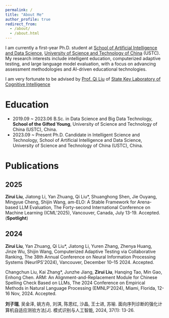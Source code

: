 ```yaml
---
permalink: /
title: "About Me"
author_profile: true
redirect_from: 
  - /about/
  - /about.html
---
```


I am currently a first-year Ph.D. student at [School of Artificial Intelligence and Data Science](https://saids.ustc.edu.cn/main.htm), [University of Science and Technology of China](https://www.ustc.edu.cn/) (USTC). My research interests include intelligent education, computerized adaptive testing, and large language model evaluation, with a focus on advancing assessment methodologies and AI-driven educational technologies.

I am very fortunate to be advised by [Prof. Qi Liu](http://staff.ustc.edu.cn/~qiliuql/) of [State Key Laboratory of Cognitive Intelligence](https://cogskl.iflytek.com/) 

Education
======
- 2019.09 ~ 2023.06 B.Sc. in Data Science and Big Data Technology, **School of the Gifted Young**, University of Science and Technology of China (USTC), China.
- 2023.09 ~ Present Ph.D. Candidate in Intelligent Science and Technology, School of Artificial Intelligence and Data Science, University of Science and Technology of China (USTC), China.

Publications
======

2025
------
**Zirui Liu**, Jiatong Li, Yan Zhuang, Qi Liu*, Shuanghong Shen, Jie Ouyang, Mingyue Cheng, Shijin Wang, am-ELO: A Stable Framework for Arena-based LLM Evaluation, The Forty-second International Conference on Machine Learning (ICML'2025), Vancouver, Canada, July 13-19. Accepted. (**Spotlight**)

2024
------
**Zirui Liu**, Yan Zhuang, Qi Liu*, Jiatong Li, Yuren Zhang, Zhenya Huang, Jinze Wu, Shijin Wang, Computerized Adaptive Testing via Collaborative Ranking, The 38th Annual Conference on Neural Information Processing Systems (NeurIPS'2024), Vancouver, December 10–15 2024. Accepted.

Changchun Liu, Kai Zhang*, Junzhe Jiang, **Zirui Liu**, Hanqing Tao, Min Gao, Enhong Chen. ARM: An Alignment-and-Replacement Module for Chinese Spelling Check Based on LLMs, The 2024 Conference on Empirical Methods in Natural Language Processing (EMNLP'2024), Miami, Florida, 12-16 Nov, 2024. Accepted.

**刘子瑞**, 吴金泽, 姚方舟, 刘淇, 陈恩红, 沙晶, 王士进, 苏喻. 面向序列诊断的强化计算机自适应测验方法[J]. 模式识别与人工智能, 2024, 37(1): 13-26.
